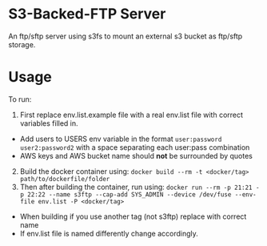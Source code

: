 # S3-Backed-FTP Server

An ftp/sftp server using s3fs to mount an external s3 bucket as ftp/sftp storage.

# Usage

To run:
1. First replace env.list.example file with a real env.list file with correct variables filled in.
  * Add users to USERS env variable in the format ` user:password user2:password2 ` with a space separating each user:pass combination
  * AWS keys and AWS bucket name should **not** be surrounded by quotes
2. Build the docker container using:
` docker build --rm -t <docker/tag> path/to/dockerfile/folder `
3. Then after building the container, run using:
` docker run --rm -p 21:21 -p 22:22 --name s3ftp --cap-add SYS_ADMIN --device /dev/fuse --env-file env.list -P <docker/tag> ` 
  * When building if you use another tag (not s3ftp) replace with correct name
  * If env.list file is named differently change accordingly. 

